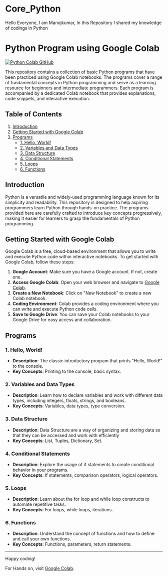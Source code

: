 # Core_Python
Hello Everyone, I am Manojkumar, In this Repository I shared my knowledge of codings in Python

# Python Program using Google Colab
[![Python Colab GitHub](https://www.alura.com.br/artigos/assets/como-conectar-o-google-colaboratory-ao-github/logo-do-google-colaboratory-e-do-github.png)](#getting-started-with-google-colab)
   
   This repository contains a collection of basic Python programs that have been practiced using Google Colab notebooks. The programs cover a range of fundamental concepts in Python programming and serve as a learning resource for beginners and intermediate programmers. Each program is accompanied by a dedicated Colab notebook that provides explanations, code snippets, and interactive execution.

## Table of Contents

1. [Introduction](#introduction)
2. [Getting Started with Google Colab](#getting-started-with-google-colab)
3. [Programs](#programs)
   - [1. Hello, World!](#1-hello-world)
   - [2. Variables and Data Types](#2-variables-and-data-types)
   - [3. Data Structure](#3-data-structure)
   - [4. Conditional Statements](#4-conditional-statements)
   - [5. Loops](#5-loops)
   - [6. Functions](#6-functions)

## Introduction

Python is a versatile and widely-used programming language known for its simplicity and readability. This repository is designed to help aspiring programmers learn Python through hands-on practice. The programs provided here are carefully crafted to introduce key concepts progressively, making it easier for learners to grasp the fundamentals of Python programming.

## Getting Started with Google Colab

Google Colab is a free, cloud-based environment that allows you to write and execute Python code within interactive notebooks. To get started with Google Colab, follow these steps:

1. **Google Account**: Make sure you have a Google account. If not, create one.
2. **Access Google Colab**: Open your web browser and navigate to [Google Colab](https://colab.research.google.com/).
3. **Create a New Notebook**: Click on "New Notebook" to create a new Colab notebook.
4. **Coding Environment**: Colab provides a coding environment where you can write and execute Python code cells.
5. **Save to Google Drive**: You can save your Colab notebooks to your Google Drive for easy access and collaboration.

## Programs

### 1. Hello, World!

- **Description**: The classic introductory program that prints "Hello, World!" to the console.
- **Key Concepts**: Printing to the console, basic syntax.

### 2. Variables and Data Types

- **Description**: Learn how to declare variables and work with different data types, including integers, floats, strings, and booleans.
- **Key Concepts**: Variables, data types, type conversion.

### 3. Data Structure

- **Description**: Data Structure are a way of organizing and storing data so that they can be accessed and work with efficiently
- **Key Concepts**: List, Tuples, Dictionary, Set.
### 4. Conditional Statements

- **Description**: Explore the usage of if statements to create conditional behavior in your programs.
- **Key Concepts**: If statements, comparison operators, logical operators.

### 5. Loops

- **Description**: Learn about the for loop and while loop constructs to automate repetitive tasks.
- **Key Concepts**: For loops, while loops, iterations.

### 6. Functions

- **Description**: Understand the concept of functions and how to define and call your own functions.
- **Key Concepts**: Functions, parameters, return statements.
---

Happy coding!

For Hands on, visit [Google Colab](https://colab.research.google.com/).

